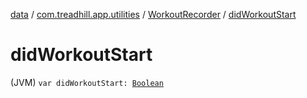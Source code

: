 [data](../../index.md) / [com.treadhill.app.utilities](../index.md) / [WorkoutRecorder](index.md) / [didWorkoutStart](./did-workout-start.md)

# didWorkoutStart

(JVM) `var didWorkoutStart: `[`Boolean`](https://kotlinlang.org/api/latest/jvm/stdlib/kotlin/-boolean/index.html)